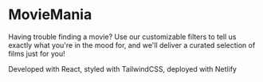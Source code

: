 # MovieMania

Having trouble finding a movie? Use our customizable filters to tell us exactly what you're in 
the mood for, and we'll deliver a curated selection of films just for you!

Developed with React, styled with TailwindCSS, deployed with Netlify